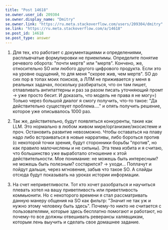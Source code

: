 ```yaml
---
title: "Post 14618"
se.owner.user_id: 209304
se.owner.display_name: "Dmitry"
se.owner.link: "https://ru.meta.stackoverflow.com/users/209304/dmitry"
se.link: "https://ru.meta.stackoverflow.com/a/14618"
se.post_id: 14618
se.post_type: answer
---
```

<ol>
<li><p>Для тех, кто работает с документациями и определениями, расплывчатые формулировки не приемлимы. Определите понятие речевого оборота: &quot;почти мертв&quot; или &quot;мертв&quot;. Кончено, же, относительно SO или любого другого цифрового продукта. Если это на уровне ощущений, то для меня &quot;скорее жив, чем мертв&quot;. SO до сих пор в топах моих поисков, а ЛЛМ не приживается у меня в реальных задачах, поскольку разбираться, что он там пишет, отлавливать антипаттерны и раз за разом писать уточняющий промт -&gt; уже просто бесит. И доказать, что модель не права я не могу=) Только через большой диалог я смогу получить, что-то такое: &quot;Да действительно существует проблема....&quot; и опять получить решение, которое уже описывалось 1000 раз.</p>
</li>
<li><p>Так же, действительно, будут появляться конкуренты, такие как LLM. Это нормально в любом живом мире/организме/экосистеме и проч. Остановить развитие невозможно. Чтобы оставаться на плаву надо либо встраиваться в новые нарративы, либо бороться против (с некоторой точки зрения, будут сторонники борьбы &quot;против&quot;, но как правило малочислены и не сильны). Эта тема избита и я считаю, что большинство уже выработало отношение к этой действительности. Мое понимание: не можешь быть интересным? не можешь быть полезным? состарился? -&gt; уходи... Поплачут и пойдут дальше, через мгновение, забыв что такое SO. А слайды отсюда будут показывать на уроках истории информации.</p>
</li>
<li><p>На счет неприветливости. Тот кто хочет разобраться и научиться плевать хотел на вашу приветливость или приветливость коммьюнити. Но с некоторого времени я стал рассматривать данную манеру общения на SO как фильтр: &quot;Значит не так уж и нужно этому человеку быть здесь&quot;. Почему-то никто не считается с пользователями, которые здесь бесплатно помогают и работают, но почему-то все должны отвешивать реверансы халявщикам, которым лень выучить и сделать свое домашнее задание.</p>
</li>
</ol>
